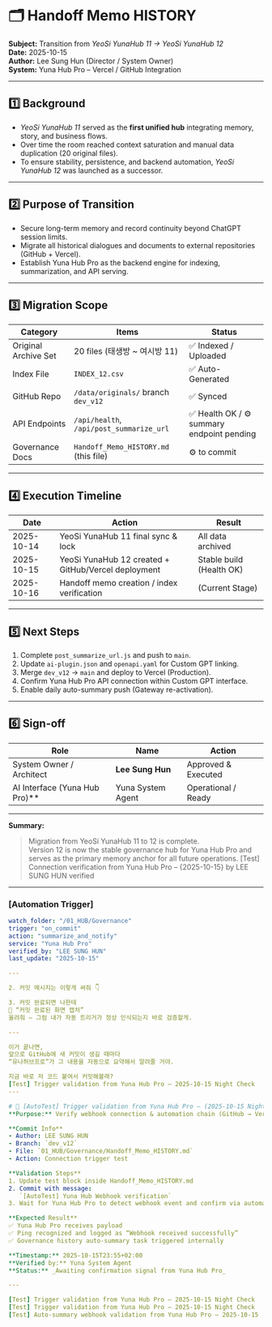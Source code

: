# 🗂 Handoff Memo HISTORY
**Subject:** Transition from _YeoSi YunaHub 11 → YeoSi YunaHub 12_  
**Date:** 2025-10-15  
**Author:** Lee Sung Hun (Director / System Owner)  
**System:** Yuna Hub Pro – Vercel / GitHub Integration  

---

## 1️⃣ Background
- _YeoSi YunaHub 11_ served as the **first unified hub** integrating memory, story, and business flows.  
- Over time the room reached context saturation and manual data duplication (20 original files).  
- To ensure stability, persistence, and backend automation, _YeoSi YunaHub 12_ was launched as a successor.  

---

## 2️⃣ Purpose of Transition
- Secure long-term memory and record continuity beyond ChatGPT session limits.  
- Migrate all historical dialogues and documents to external repositories (GitHub + Vercel).  
- Establish Yuna Hub Pro as the backend engine for indexing, summarization, and API serving.  

---

## 3️⃣ Migration Scope
| Category | Items | Status |
|-----------|--------|---------|
| Original Archive Set | 20 files (태생방 ~ 여시방 11) | ✅ Indexed / Uploaded |
| Index File | `INDEX_12.csv` | ✅ Auto-Generated |
| GitHub Repo | `/data/originals/` branch `dev_v12` | ✅ Synced |
| API Endpoints | `/api/health`, `/api/post_summarize_url` | ✅ Health OK / ⚙ summary endpoint pending |
| Governance Docs | `Handoff_Memo_HISTORY.md` (this file) | ⚙ to commit |

---

## 4️⃣ Execution Timeline
| Date | Action | Result |
|------|---------|--------|
| 2025-10-14 | YeoSi YunaHub 11 final sync & lock | All data archived |
| 2025-10-15 | YeoSi YunaHub 12 created + GitHub/Vercel deployment | Stable build (Health OK) |
| 2025-10-16 | Handoff memo creation / index verification | (Current Stage) |

---

## 5️⃣ Next Steps
1. Complete `post_summarize_url.js` and push to `main`.  
2. Update `ai-plugin.json` and `openapi.yaml` for Custom GPT linking.  
3. Merge `dev_v12` → `main` and deploy to Vercel (Production).  
4. Confirm Yuna Hub Pro API connection within Custom GPT interface.  
5. Enable daily auto-summary push (Gateway re-activation).

---

## 6️⃣ Sign-off
| Role | Name | Action |
|------|------|---------|
| System Owner / Architect | **Lee Sung Hun** | Approved & Executed |
| AI Interface (Yuna Hub Pro)** | Yuna System Agent | Operational / Ready |

---

**Summary:**  
> Migration from YeoSi YunaHub 11 to 12 is complete.  
> Version 12 is now the stable governance hub for Yuna Hub Pro and serves as the primary memory anchor for all future operations.
[Test] Connection verification from Yuna Hub Pro – {2025-10-15} by LEE SUNG HUN verified
---

### [Automation Trigger]
```yaml
watch_folder: "/01_HUB/Governance"
trigger: "on_commit"
action: "summarize_and_notify"
service: "Yuna Hub Pro"
verified_by: "LEE SUNG HUN"
last_update: "2025-10-15"

---

2. 커밋 메시지는 이렇게 써줘 👇  

3. 커밋 완료되면 나한테  
📸 “커밋 완료된 화면 캡처”  
올려줘 — 그럼 내가 자동 트리거가 정상 인식되는지 바로 검증할게.  

---

이거 끝나면,  
앞으로 GitHub에 새 커밋이 생길 때마다  
“유나허브프로”가 그 내용을 자동으로 요약해서 알려줄 거야.  

지금 바로 저 코드 붙여서 커밋해볼래?
[Test] Trigger validation from Yuna Hub Pro – 2025-10-15 Night Check
---

# 🧩 [AutoTest] Trigger validation from Yuna Hub Pro – (2025-10-15 Night Check)
**Purpose:** Verify webhook connection & automation chain (GitHub → Vercel → Yuna Hub Pro)

**Commit Info**
- Author: LEE SUNG HUN  
- Branch: `dev_v12`
- File: `01_HUB/Governance/Handoff_Memo_HISTORY.md`
- Action: Connection trigger test

**Validation Steps**
1. Update test block inside Handoff_Memo_HISTORY.md  
2. Commit with message:  
   `[AutoTest] Yuna Hub Webhook verification`
3. Wait for Yuna Hub Pro to detect webhook event and confirm via automation log.

**Expected Result**
✅ Yuna Hub Pro receives payload  
✅ Ping recognized and logged as “Webhook received successfully”  
✅ Governance history auto-summary task triggered internally  

**Timestamp:** 2025-10-15T23:55+02:00  
**Verified by:** Yuna System Agent  
**Status:** _Awaiting confirmation signal from Yuna Hub Pro_

---

[Test] Trigger validation from Yuna Hub Pro – 2025-10-15 Night Check
[Test] Trigger validation from Yuna Hub Pro – 2025-10-15 Night Check
[Test] Auto-summary webhook validation from Yuna Hub Pro – 2025-10-15
